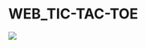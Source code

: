 # WEB_TIC-TAC-TOE
<img src="https://github.com/user-attachments/assets/61cca2a5-17bb-408f-af01-89b6971c753c
" >
